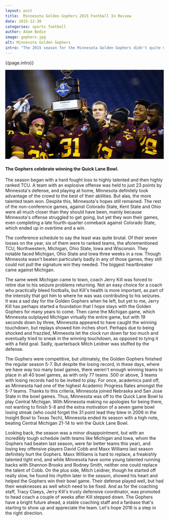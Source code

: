 ```yaml
---
layout: post
title:  Minnesota Golden Gophers 2015 Football In Review
date: 2015-12-30 
categories: sports football
author: Adam Bodie
image: gophers.jpg
alt: Minnesota Golden Gophers
intro: "The 2015 season for the Minnesota Golden Gophers didn't quite meet the expectations that many fans might have had after a well-played 2014 season, but yet despite the bumps in the road, Minnesota is showing signs of life as a competitive football team.  Whether 2016 will be any better remains to be seen, but at the moment, Minnesota did vanquish at least one demon."
---
```




<div class="article">
<p>{{page.intro}}</p>

<div class="blog-pic" style="float: left">
		<img src="/img/gophers.jpg" data-toggle="tooltip" title="The Gophers celebrate winning the Quick Lane Bowl." class="image block img-responsive">
	<h4>The Gophers celebrate winning the Quick Lane Bowl.</h4>
</div>
<p>The season began with a hard fought loss to highly talented and then highly ranked TCU.  A team with an explosive offense was held to just 23 points by Minnesota's defense, and playing at home, Minnesota definitely took advantage of the crowd to the best of their abilities.  But alas, the more talented team won.  Despite this, Minnesota's hopes still remained.  The rest of the non-conference games, against Colorado State, Kent State and Ohio were all much closer than they should have been, mainly because Minnesota's offense struggled to get going, but yet they won their games, even completing a late fourth-quarter comeback against Colorado State, which ended up in overtime and a win.</p>

<p>The conference schedule to say the least was quite brutal.  Of their seven losses on the year, six of them were to ranked teams, the aforementioned TCU, Northwestern, Michigan, Ohio State, Iowa and Wisconsin.  They notable faced Michigan, Ohio State and Iowa three weeks in a row.  Though Minnesota wasn't beaten particularly badly in any of those games, they still could not pull the signature win they needed.  The biggest heartbreaker came against Michigan.</p>

<p>The same week Michigan came to town, coach Jerry Kill was forced to retire due to his seizure problems returning.  Not an easy choice for a coach who practically bleed footballs, but Kill's health is more important, as part of the intensity that got him to where he was was contributing to his seizures.  It was a sad day for the Golden Gophers when he left, but yet to me, Jerry Kill has perhaps started a foundation that I hope stays with the Golden Gophers for many years to come.  Then came the Michigan game, which Minnesota outplayed Michigan virtually the entire game, but with 19 seconds down by three, Minnesota appeared to have caught the winning touchdown, but replays showed him inches short.  Perhaps due to being shocked and frazzled, Minnesota let the clock run down far too much and eventually tried to sneak in the winning touchdown, as opposed to tying it with a field goal.  Sadly, quarterback Mitch Leidner was stuffed by the defense.</p>

<p>The Gophers were competitive, but ultimately, the Golden Gophers finished the regular season 5-7.  But despite the losing record, in these days, where we have way too many bowl games, there weren't enough winning teams to place in all 40 bowl games, as with only 77 teams .500 or above, 3 teams with losing records had to be invited to play.  For once, academics paid off, as Minnesota had one of the highest Academic Progress Rates amongst the 5-7 teams.  Thanks to this criteria, Minnesota joined Nebraska and San Jose State in the bowl games.  Thus, Minnesota was off to the Quick Lane Bowl to play Central Michigan.  With Minnesota making no apologies for being there, not wanting to finish 5-8 and the extra motivation of a seven game bowl losing streak (who could forget the 31 point lead they blew in 2006 in the Insight Bowl to Texas Tech), Minnesota ended its season with a high note, beating Central Michigan 21-14 to win the Quick Lane Bowl.</p

><p>Looking back, the season was a minor disappointment, but with an incredibly tough schedule (with teams like Michigan and Iowa, whom the Gophers had beaten last season, were far better teams this year), and losing key offensive players David Cobb and Maxx Williams last season definitely hurt the Gophers.  Maxx Williams is hard to replace, a freakishly talented tight end, and while Minnesota have some young talented running backs with Shannon Brooks and Rodney Smith, neither one could replace the talent of Cobb.  On the plus side, Mitch Leidner, though he started off really slow, he found his rhythm later in the season, showed his heart and helped the Gophers win their bowl game.  Their defense played well, but had their weaknesses as well which need to be fixed.  And as for the coaching staff, Tracy Claeys, Jerry Kill's trusty defensive coordinator, was promoted to head coach a couple of weeks after Kill stepped down.  The Gophers have a bright future ahead, a stable coaching staff and a fanbase that's starting to show up and appreciate the team.  Let's hope 2016 is a step in the right direction.</p>

</div>